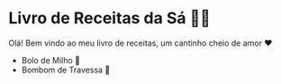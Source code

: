 # Livro de Receitas da Sá :woman_cook:

Olá! Bem vindo ao meu livro de receitas, um cantinho cheio de amor :heart: 

- Bolo de Milho :cake:
- Bombom de Travessa :chocolate_bar:
